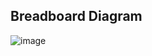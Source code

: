 ## Breadboard Diagram
![image](https://github.com/user-attachments/assets/73b1996a-f75d-4939-9c8d-7e1ecfdad674)
